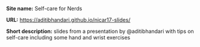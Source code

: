 **Site name:** Self-care for Nerds

**URL:** https://aditibhandari.github.io/nicar17-slides/

**Short description:** slides from a presentation by @aditibhandari with tips on self-care including some hand and wrist exercises
